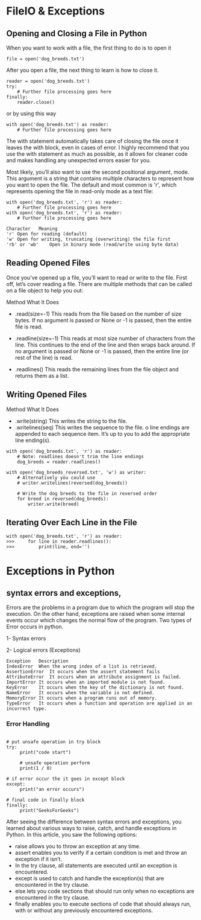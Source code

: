 # FileIO & Exceptions


## Opening and Closing a File in Python

When you want to work with a file, the first thing to do is to open it

```
file = open('dog_breeds.txt')
```
After you open a file, the next thing to learn is how to close it.

```
reader = open('dog_breeds.txt')
try:
    # Further file processing goes here
finally:
    reader.close()
```
or by using this way 

```
with open('dog_breeds.txt') as reader:
    # Further file processing goes here
 ``` 

The with statement automatically takes care of closing the file once it leaves the with block, even in cases of error. I highly recommend that you use the with statement as much as possible, as it allows for cleaner code and makes handling any unexpected errors easier for you.

Most likely, you’ll also want to use the second positional argument, mode. This argument is a string that contains multiple characters to represent how you want to open the file. The default and most common is 'r', which represents opening the file in read-only mode as a text file:
```
with open('dog_breeds.txt', 'r') as reader:
    # Further file processing goes here
with open('dog_breeds.txt', 'r') as reader:
    # Further file processing goes here

```
```
Character	Meaning
'r'	Open for reading (default)
'w'	Open for writing, truncating (overwriting) the file first
'rb' or 'wb'	Open in binary mode (read/write using byte data)

```
## Reading Opened Files
Once you’ve opened up a file, you’ll want to read or write to the file. First off, let’s cover reading a file. There are multiple methods that can be called on a file object to help you out:


Method	What It Does
* .read(size=-1)	This reads from the file based on the number of size bytes. If no argument is passed or None or -1 is passed, then the entire file is read.

* .readline(size=-1)	This reads at most size number of characters from the line. This continues to the end of the line and then wraps back around. If no argument is passed or None or -1 is passed, then the entire line (or rest of the line) is read.
* .readlines()	This reads the remaining lines from the file object and returns them as a list.

## Writing Opened Files

Method	What It Does
* .write(string)	This writes the string to the file.
* .writelines(seq)	This writes the sequence to the file. o line endings are appended to each sequence item. It’s up to you to add the appropriate line ending(s).

```
with open('dog_breeds.txt', 'r') as reader:
    # Note: readlines doesn't trim the line endings
    dog_breeds = reader.readlines()

with open('dog_breeds_reversed.txt', 'w') as writer:
    # Alternatively you could use
    # writer.writelines(reversed(dog_breeds))

    # Write the dog breeds to the file in reversed order
    for breed in reversed(dog_breeds):
        writer.write(breed)
```

## Iterating Over Each Line in the File
```
with open('dog_breeds.txt', 'r') as reader:
>>>     for line in reader.readlines():
>>>         print(line, end='')
```



# Exceptions in Python
## syntax errors and exceptions,

Errors are the problems in a program due to which the program will stop the execution. On the other hand, exceptions are raised when some internal events occur which changes the normal flow of the program. 
Two types of Error occurs in python. 

1- Syntax errors

2- Logical errors (Exceptions) 


 
```
Exception	Description
IndexError	When the wrong index of a list is retrieved.
AssertionError	It occurs when the assert statement fails
AttributeError	It occurs when an attribute assignment is failed.
ImportError	It occurs when an imported module is not found.
KeyError	It occurs when the key of the dictionary is not found.
NameError	It occurs when the variable is not defined.
MemoryError	It occurs when a program runs out of memory.
TypeError	It occurs when a function and operation are applied in an incorrect type.
```

### Error Handling
```

# put unsafe operation in try block
try:
     print("code start")
          
     # unsafe operation perform
     print(1 / 0)
  
# if error occur the it goes in except block
except:
     print("an error occurs")
  
# final code in finally block
finally:
     print("GeeksForGeeks")
```


After seeing the difference between syntax errors and exceptions, you learned about various ways to raise, catch, and handle exceptions in Python. In this article, you saw the following options:

* raise allows you to throw an exception at any time.
* assert enables you to verify if a certain condition is met and throw an exception if it isn’t.
* In the try clause, all statements are executed until an exception is encountered.
* except is used to catch and handle the exception(s) that are encountered in the try clause.
* else lets you code sections that should run only when no exceptions are encountered in the try clause.
* finally enables you to execute sections of code that should always run, with or without any previously encountered exceptions.